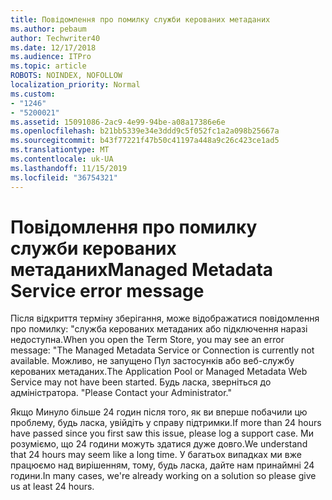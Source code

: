 ```yaml
---
title: Повідомлення про помилку служби керованих метаданих
ms.author: pebaum
author: Techwriter40
ms.date: 12/17/2018
ms.audience: ITPro
ms.topic: article
ROBOTS: NOINDEX, NOFOLLOW
localization_priority: Normal
ms.custom:
- "1246"
- "5200021"
ms.assetid: 15091086-2ac9-4e99-94be-a08a17386e6e
ms.openlocfilehash: b21bb5339e34e3ddd9c5f052fc1a2a098b25667a
ms.sourcegitcommit: b43f77221f47b50c41197a448a9c26c423ce1ad5
ms.translationtype: MT
ms.contentlocale: uk-UA
ms.lasthandoff: 11/15/2019
ms.locfileid: "36754321"
---
```

# <a name="managed-metadata-service-error-message"></a><span data-ttu-id="eb3a8-102">Повідомлення про помилку служби керованих метаданих</span><span class="sxs-lookup"><span data-stu-id="eb3a8-102">Managed Metadata Service error message</span></span>

<span data-ttu-id="eb3a8-103">Після відкриття терміну зберігання, може відображатися повідомлення про помилку: "служба керованих метаданих або підключення наразі недоступна.</span><span class="sxs-lookup"><span data-stu-id="eb3a8-103">When you open the Term Store, you may see an error message: "The Managed Metadata Service or Connection is currently not available.</span></span> <span data-ttu-id="eb3a8-104">Можливо, не запущено Пул застосунків або веб-службу керованих метаданих.</span><span class="sxs-lookup"><span data-stu-id="eb3a8-104">The Application Pool or Managed Metadata Web Service may not have been started.</span></span> <span data-ttu-id="eb3a8-105">Будь ласка, зверніться до адміністратора. "</span><span class="sxs-lookup"><span data-stu-id="eb3a8-105">Please Contact your Administrator."</span></span>
  
<span data-ttu-id="eb3a8-106">Якщо Минуло більше 24 годин після того, як ви вперше побачили цю проблему, будь ласка, увійдіть у справу підтримки.</span><span class="sxs-lookup"><span data-stu-id="eb3a8-106">If more than 24 hours have passed since you first saw this issue, please log a support case.</span></span> <span data-ttu-id="eb3a8-107">Ми розуміємо, що 24 години можуть здатися дуже довго.</span><span class="sxs-lookup"><span data-stu-id="eb3a8-107">We understand that 24 hours may seem like a long time.</span></span> <span data-ttu-id="eb3a8-108">У багатьох випадках ми вже працюємо над вирішенням, тому, будь ласка, дайте нам принаймні 24 години.</span><span class="sxs-lookup"><span data-stu-id="eb3a8-108">In many cases, we're already working on a solution so please give us at least 24 hours.</span></span>
  